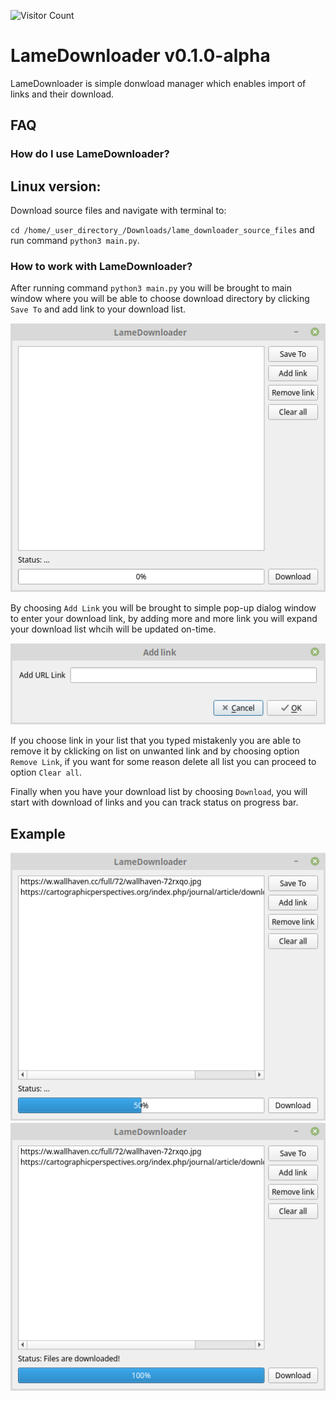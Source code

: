 ![Visitor Count](https://profile-counter.glitch.me/{Mechanical-Python}/count.svg)

LameDownloader v0.1.0-alpha
========

LameDownloader is simple donwload manager which enables import of links and their download.


FAQ
---

### How do I use LameDownloader?

Linux version:
--------------
Download source files and navigate with terminal to:

`cd /home/_user_directory_/Downloads/lame_downloader_source_files` and run command `python3 main.py`.


### How to work with LameDownloader?

After running command `python3 main.py` you will be brought to main window where you will be able to choose download directory by clicking `Save To` and add link to your download list.
 
![LameDownloader Main Window](https://github.com/Mechanical-Python/lame_downloader/blob/main/assets/LameDownloader_Main_Window.png)

By choosing `Add Link` you will be brought to simple pop-up dialog window to enter your download link, by adding more and more link you will expand your download list whcih will be updated on-time.

![LameDownloader Add Link Window](https://github.com/Mechanical-Python/lame_downloader/blob/main/assets/LameDownloader_Add_Link_Window.png)

If you choose link in your list that you typed mistakenly you are able to remove it by cklicking on list on unwanted link and by choosing option `Remove Link`, 
if you want for some reason delete all list you can proceed to option `Clear all`.

Finally when you have your download list by choosing `Download`, you will start with download of links and you can track status on progress bar.

Example
-------

![LameDownloader Example](https://github.com/Mechanical-Python/lame_downloader/blob/main/assets/LameDownloader_Example.png)
![LameDownloader Download Done Example](https://github.com/Mechanical-Python/lame_downloader/blob/main/assets/LameDownloader_Example_Finished.png)


